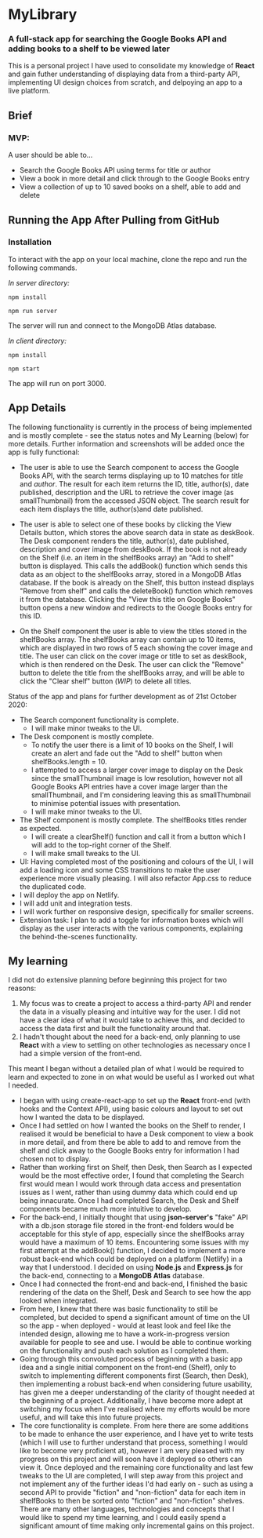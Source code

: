 # MyLibrary

### A full-stack app for searching the Google Books API and adding books to a shelf to be viewed later

This is a personal project I have used to consolidate my knowledge of **React** and gain futher understanding of displaying data from a third-party API, implementing UI design choices from scratch, and delpoying an app to a live platform.

## Brief

### MVP:

A user should be able to…

- Search the Google Books API using terms for title or author
- View a book in more detail and click through to the Google Books entry
- View a collection of up to 10 saved books on a shelf, able to add and delete

## Running the App After Pulling from GitHub

### Installation

To interact with the app on your local machine, clone the repo and run the following commands.

_In server directory:_

`npm install`

`npm run server`

The server will run and connect to the MongoDB Atlas database.

_In client directory:_

`npm install`

`npm start`

The app will run on port 3000.

## App Details

The following functionality is currently in the process of being implemented and is mostly complete - see the status notes and My Learning (below) for more details. Further information and screenshots will be added once the app is fully functional:

- The user is able to use the Search component to access the Google Books API, with the search terms displaying up to 10 matches for _title_ and _author_. The result for each item returns the ID, title, author(s), date published, description and the URL to retrieve the cover image (as smallThumbnail) from the accessed JSON object. The search result for each item displays the title, author(s)and date published.

- The user is able to select one of these books by clicking the View Details button, which stores the above search data in state as deskBook. The Desk component renders the title, author(s), date published, description and cover image from deskBook. If the book is not already on the Shelf (i.e. an item in the shelfBooks array) an "Add to shelf" button is displayed. This calls the addBook() function which sends this data as an object to the shelfBooks array, stored in a MongoDB Atlas database. If the book is already on the Shelf, this button instead displays "Remove from shelf" and calls the deleteBook() function which removes it from the database. Clicking the "View this title on Google Books" button opens a new window and redirects to the Google Books entry for this ID.

- On the Shelf component the user is able to view the titles stored in the shelfBooks array. The shelfBooks array can contain up to 10 items, which are displayed in two rows of 5 each showing the cover image and title. The user can click on the cover image or title to set as deskBook, which is then rendered on the Desk. The user can click the "Remove" button to delete the title from the shelfBooks array, and will be able to click the "Clear shelf" button (_WIP_) to delete all titles.

Status of the app and plans for further development as of 21st October 2020:

- The Search component functionality is complete.
  - I will make minor tweaks to the UI.
- The Desk component is mostly complete.
  - To notify the user there is a limit of 10 books on the Shelf, I will create an alert and fade out the "Add to shelf" button when shelfBooks.length = 10.
  - I attempted to access a larger cover image to display on the Desk since the smallThumbnail image is low resolution, however not all Google Books API entries have a cover image larger than the smallThumbnail, and I'm considering leaving this as smallThumbnail to minimise potential issues with presentation.
  - I will make minor tweaks to the UI.
- The Shelf component is mostly complete. The shelfBooks titles render as expected.
  - I will create a clearShelf() function and call it from a button which I will add to the top-right corner of the Shelf.
  - I will make small tweaks to the UI.
- UI: Having completed most of the positioning and colours of the UI, I will add a loading icon and some CSS transitions to make the user experience more visually pleasing. I will also refactor App.css to reduce the duplicated code.
- I will deploy the app on Netlify.
- I will add unit and integration tests.
- I will work further on responsive design, specifically for smaller screens.
- Extension task: I plan to add a toggle for information boxes which will display as the user interacts with the various components, explaining the behind-the-scenes functionality.

## My learning

I did not do extensive planning before beginning this project for two reasons:

1. My focus was to create a project to access a third-party API and render the data in a visually pleasing and intuitive way for the user. I did not have a clear idea of what it would take to achieve this, and decided to access the data first and built the functionality around that.
2. I hadn't thought about the need for a back-end, only planning to use **React** with a view to settling on other technologies as necessary once I had a simple version of the front-end.

This meant I began without a detailed plan of what I would be required to learn and expected to zone in on what would be useful as I worked out what I needed.

- I began with using create-react-app to set up the **React** front-end (with hooks and the Context API), using basic colours and layout to set out how I wanted the data to be displayed.
- Once I had settled on how I wanted the books on the Shelf to render, I realised it would be beneficial to have a Desk component to view a book in more detail, and from there be able to add to and remove from the shelf and click away to the Google Books entry for information I had chosen not to display.
- Rather than working first on Shelf, then Desk, then Search as I expected would be the most effective order, I found that completing the Search first would mean I would work through data access and presentation issues as I went, rather than using dummy data which could end up being innacurate. Once I had completed Search, the Desk and Shelf components became much more intuitive to develop.
- For the back-end, I initially thought that using **json-server's** "fake" API with a db.json storage file stored in the front-end folders would be acceptable for this style of app, especially since the shelfBooks array would have a maximum of 10 items. Encountering some issues with my first attempt at the addBook() function, I decided to implement a more robust back-end which could be deployed on a platform (Netlify) in a way that I understood. I decided on using **Node.js** and **Express.js** for the back-end, connecting to a **MongoDB Atlas** database.
- Once I had connected the front-end and back-end, I finished the basic rendering of the data on the Shelf, Desk and Search to see how the app looked when integrated.
- From here, I knew that there was basic functionality to still be completed, but decided to spend a significant amount of time on the UI so the app - when deployed - would at least look and feel like the intended design, allowing me to have a work-in-progress version available for people to see and use. I would be able to continue working on the functionality and push each solution as I completed them.
- Going through this convoluted process of beginning with a basic app idea and a single initial component on the front-end (Shelf), only to switch to implementing different components first (Search, then Desk), then implementing a robust back-end when considering future usability, has given me a deeper understanding of the clarity of thought needed at the beginning of a project. Additionally, I have become more adept at switching my focus when I've realised where my efforts would be more useful, and will take this into future projects.
- The core functionality is complete. From here there are some additions to be made to enhance the user experience, and I have yet to write tests (which I will use to further understand that process, something I would like to become very proficient at), however I am very pleased with my progress on this project and will soon have it deployed so others can view it. Once deployed and the remaining core functionality and last few tweaks to the UI are completed, I will step away from this project and not implement any of the further ideas I'd had early on - such as using a second API to provide "fiction" and "non-fiction" data for each item in shelfBooks to then be sorted onto "fiction" and "non-fiction" shelves. There are many other languages, technologies and concepts that I would like to spend my time learning, and I could easily spend a significant amount of time making only incremental gains on this project.
